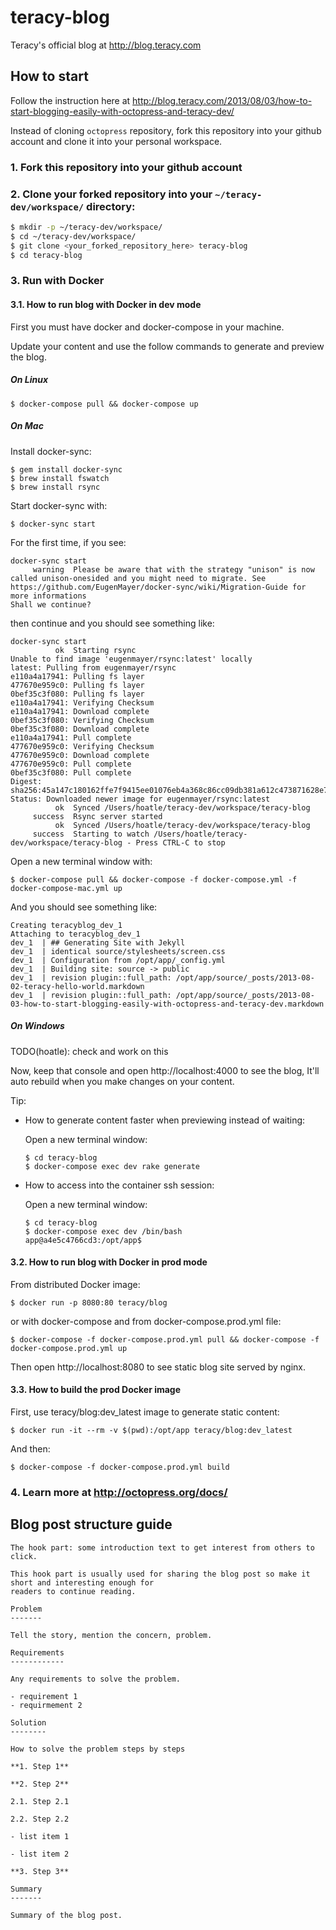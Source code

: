 # teracy-blog

Teracy's official blog at http://blog.teracy.com


## How to start

Follow the instruction here at
http://blog.teracy.com/2013/08/03/how-to-start-blogging-easily-with-octopress-and-teracy-dev/

Instead of cloning `octopress` repository, fork this repository into your github account and
clone it into your personal workspace.

### 1. Fork this repository into your github account

### 2. Clone your forked repository into your `~/teracy-dev/workspace/` directory:

  ``` bash
  $ mkdir -p ~/teracy-dev/workspace/
  $ cd ~/teracy-dev/workspace/
  $ git clone <your_forked_repository_here> teracy-blog
  $ cd teracy-blog
  ```
### 3. Run with Docker

#### 3.1. How to run blog with Docker in dev mode

First you must have docker and docker-compose in your machine.

Update your content and use the follow commands to generate and preview the blog.

##### On Linux

```
$ docker-compose pull && docker-compose up
```

##### On Mac

Install docker-sync:

```
$ gem install docker-sync
$ brew install fswatch
$ brew install rsync
```

Start docker-sync with:

```
$ docker-sync start
```

For the first time, if you see:

```
docker-sync start
     warning  Please be aware that with the strategy "unison" is now called unison-onesided and you might need to migrate. See https://github.com/EugenMayer/docker-sync/wiki/Migration-Guide for more informations
Shall we continue?
```

then continue and you should see something like:

```
docker-sync start
          ok  Starting rsync
Unable to find image 'eugenmayer/rsync:latest' locally
latest: Pulling from eugenmayer/rsync
e110a4a17941: Pulling fs layer
477670e959c0: Pulling fs layer
0bef35c3f080: Pulling fs layer
e110a4a17941: Verifying Checksum
e110a4a17941: Download complete
0bef35c3f080: Verifying Checksum
0bef35c3f080: Download complete
e110a4a17941: Pull complete
477670e959c0: Verifying Checksum
477670e959c0: Download complete
477670e959c0: Pull complete
0bef35c3f080: Pull complete
Digest: sha256:45a147c180162ffe7f9415ee01076eb4a368c86cc09db381a612c473871628e7
Status: Downloaded newer image for eugenmayer/rsync:latest
          ok  Synced /Users/hoatle/teracy-dev/workspace/teracy-blog
     success  Rsync server started
          ok  Synced /Users/hoatle/teracy-dev/workspace/teracy-blog
     success  Starting to watch /Users/hoatle/teracy-dev/workspace/teracy-blog - Press CTRL-C to stop

```


Open a new terminal window with:

```
$ docker-compose pull && docker-compose -f docker-compose.yml -f docker-compose-mac.yml up
```

And you should see something like:

```
Creating teracyblog_dev_1
Attaching to teracyblog_dev_1
dev_1  | ## Generating Site with Jekyll
dev_1  | identical source/stylesheets/screen.css 
dev_1  | Configuration from /opt/app/_config.yml
dev_1  | Building site: source -> public
dev_1  | revision plugin::full_path: /opt/app/source/_posts/2013-08-02-teracy-hello-world.markdown
dev_1  | revision plugin::full_path: /opt/app/source/_posts/2013-08-03-how-to-start-blogging-easily-with-octopress-and-teracy-dev.markdown
```

##### On Windows
TODO(hoatle): check and work on this


Now, keep that console and open http://localhost:4000 to see the blog, It'll auto rebuild when you 
make changes on your content.

Tip:

- How to generate content faster when previewing instead of waiting:

  Open a new terminal window:

  ```
  $ cd teracy-blog
  $ docker-compose exec dev rake generate
  ```

- How to access into the container ssh session:

  Open a new terminal window:

  ```
  $ cd teracy-blog
  $ docker-compose exec dev /bin/bash
  app@a4e5c4766cd3:/opt/app$
  ```


#### 3.2. How to run blog with Docker in prod mode

From distributed Docker image:

```
$ docker run -p 8080:80 teracy/blog
```

or with docker-compose and from docker-compose.prod.yml file:

```
$ docker-compose -f docker-compose.prod.yml pull && docker-compose -f docker-compose.prod.yml up
```

Then open http://localhost:8080 to see static blog site served by nginx.

#### 3.3. How to build the prod Docker image

First, use teracy/blog:dev_latest image to generate static content:

```
$ docker run -it --rm -v $(pwd):/opt/app teracy/blog:dev_latest
```

And then:

```
$ docker-compose -f docker-compose.prod.yml build
```


### 4. Learn more at http://octopress.org/docs/

## Blog post structure guide

```
The hook part: some introduction text to get interest from others to click.

This hook part is usually used for sharing the blog post so make it short and interesting enough for
readers to continue reading.

Problem
-------

Tell the story, mention the concern, problem.

Requirements
------------

Any requirements to solve the problem.

- requirement 1
- requirmement 2

Solution
--------

How to solve the problem steps by steps

**1. Step 1**

**2. Step 2**

2.1. Step 2.1

2.2. Step 2.2

- list item 1

- list item 2

**3. Step 3**

Summary
-------

Summary of the blog post.

```

